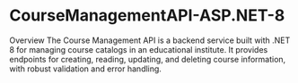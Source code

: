 # CourseManagementAPI-ASP.NET-8
Overview 
The Course Management API is a backend service built with .NET 8 for managing course catalogs in an educational institute. It provides endpoints for creating, reading, updating, and deleting course information, with robust validation and error handling.
